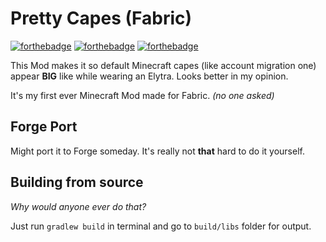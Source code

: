 # Pretty Capes (Fabric)
[![forthebadge](https://forthebadge.com/images/badges/made-with-java.svg)](https://forthebadge.com)
[![forthebadge](https://forthebadge.com/images/badges/you-didnt-ask-for-this.svg)](https://forthebadge.com)
[![forthebadge](https://forthebadge.com/images/badges/it-works-why.svg)](https://forthebadge.com)

This Mod makes it so default Minecraft capes (like account migration one) appear **BIG** like while wearing an Elytra.
Looks better in my opinion.
 
It's my first ever Minecraft Mod made for Fabric. *(no one asked)*
 
## Forge Port
Might port it to Forge someday. It's really not **that** hard to do it yourself.

## Building from source
*Why would anyone ever do that?*

Just run `gradlew build` in terminal and go to `build/libs` folder for output.
